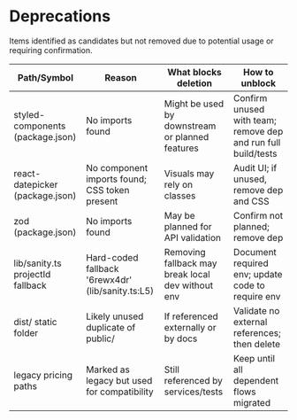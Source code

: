 # Deprecations

Items identified as candidates but not removed due to potential usage or requiring confirmation.

| Path/Symbol | Reason | What blocks deletion | How to unblock |
|---|---|---|---|
| styled-components (package.json) | No imports found | Might be used by downstream or planned features | Confirm unused with team; remove dep and run full build/tests |
| react-datepicker (package.json) | No component imports found; CSS token present | Visuals may rely on classes | Audit UI; if unused, remove dep and CSS |
| zod (package.json) | No imports found | May be planned for API validation | Confirm not planned; remove dep |
| lib/sanity.ts projectId fallback | Hard-coded fallback '6rewx4dr' (lib/sanity.ts:L5) | Removing fallback may break local dev without env | Document required env; update code to require env |
| dist/ static folder | Likely unused duplicate of public/ | If referenced externally or by docs | Validate no external references; then delete |
| legacy pricing paths | Marked as legacy but used for compatibility | Still referenced by services/tests | Keep until all dependent flows migrated |
